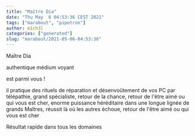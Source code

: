 ```yaml
---
title: "Maître Dia"
date: "Thu May  6 04:53:36 CEST 2021"
tags: ["marabout", "pipotron"]
author: m1ch3l
categories: ["generated"]
slug: "marabout/2021-05-06-04:53:36"
---
```


Maître Dia

authentique médium voyant

est parmi vous !

il pratique des rituels de réparation et désenvoûtement de vos PC par télépathie, grand spécialiste, retour de la chance, retour de l'être aimé ou qui vous est cher, enorme puissance héréditaire dans une longue lignée de grands Maîtres, réussit là où les autres échoue, retour de l'être aimé ou qui vous est cher

Résultat rapide dans tous les domaines
